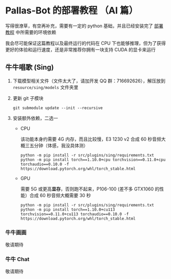 # Pallas-Bot 的部署教程 （AI 篇）

写得很潦草，有空再补充，需要有一定的 python 基础，并且已经安装完了 [部署教程](Deployment.md) 中所需要的环境依赖

我会尽可能保证这篇教程以及最终运行的代码在 CPU 下也能够推理，但为了获得更好的体验和运行速度，还是非常推荐你拥有一块支持 CUDA 的显卡来运行

## 牛牛唱歌 (Sing)

1. 下载模型相关文件（文件太大了，请加开发 QQ 群：716692626），解压放到 `resource/sing/models` 文件夹里
2. 更新 git 子模块

    ```
    git submodule update --init --recursive
    ```

3. 安装额外依赖，二选一

    - CPU  

        该功能本身约需要 4G 内存，而且比较慢，E3 1230 v2 合成 60 秒音频大概三五分钟（体感，我没具体测）

        ```
        python -m pip install -r src/plugins/sing/requirements.txt
        python -m pip install torch==1.10.0+cpu torchvision==0.11.0+cpu torchaudio==0.10.0 -f https://download.pytorch.org/whl/torch_stable.html
        ```

    - GPU  

        需要 5G 或更高**显存**，否则跑不起来，P106-100 (差不多 GTX1060 的性能）合成 60 秒音频大概需要 30 秒

        ```
        python -m pip install -r src/plugins/sing/requirements.txt
        python -m pip install torch==1.10.0+cu113 torchvision==0.11.0+cu113 torchaudio==0.10.0 -f https://download.pytorch.org/whl/torch_stable.html
        ```

### 牛牛画画

敬请期待

### 牛牛 Chat

敬请期待
